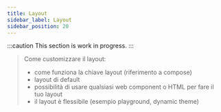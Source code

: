 ```yaml
---
title: Layout
sidebar_label: Layout
sidebar_position: 20
---
```


:::caution
This section is work in progress.
:::

> Come customizzare il layout:
>   * come funziona la chiave layout (riferimento a compose)
>   * layout di default
>   * possibilità di usare qualsiasi web component o HTML per fare il tuo layout
>   * il layout è flessibile (esempio playground, dynamic theme)

